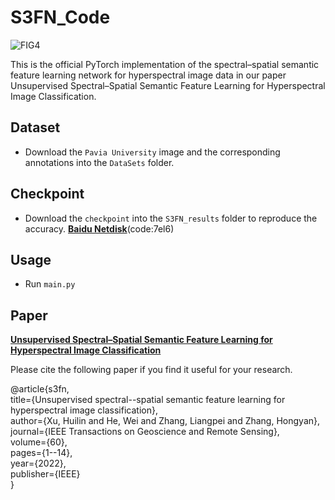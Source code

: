 # S3FN_Code
![FIG4](https://github.com/XuHuilin88/S3FN_Code/assets/40190176/dd128e20-f9a7-47ff-9bd7-a67470dda0b0)

This is the official PyTorch implementation of the spectral–spatial semantic feature learning network for hyperspectral image data in our paper Unsupervised Spectral–Spatial Semantic Feature Learning for Hyperspectral Image Classification.

## Dataset
* Download the `Pavia University` image and the corresponding annotations into the `DataSets` folder.

## Checkpoint 

* Download the `checkpoint` into the `S3FN_results` folder to reproduce the accuracy. [**Baidu Netdisk**](https://pan.baidu.com/s/1XikrZHfCz1Kkdqjm3YL3Ag)(code:7el6) 

## Usage
* Run `main.py`

## Paper
[**Unsupervised Spectral–Spatial Semantic Feature Learning for Hyperspectral Image Classification**](https://ieeexplore.ieee.org/abstract/document/9737023)

Please cite the following paper if you  find it useful for your research.

@article{s3fn,  
  title={Unsupervised spectral--spatial semantic feature learning for hyperspectral image classification},  
  author={Xu, Huilin and He, Wei and Zhang, Liangpei and Zhang, Hongyan},  
  journal={IEEE Transactions on Geoscience and Remote Sensing},  
  volume={60},  
  pages={1--14},  
  year={2022},  
  publisher={IEEE}  
}
